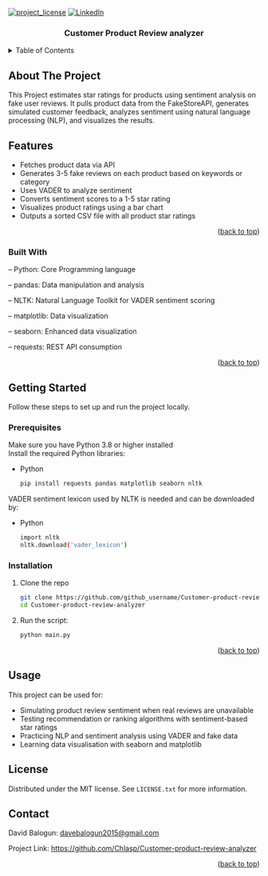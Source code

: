 <a id="readme-top"></a>
[![project_license][license-shield]][license-url]
[![LinkedIn][linkedin-shield]][linkedin-url]

<h3 align="center">Customer Product Review analyzer</h3>
</div>

<!-- TABLE OF CONTENTS -->
<details>
  <summary>Table of Contents</summary>
  <ol>
    <li>
      <a href="#about-the-project">About The Project</a>
      <ul>
        <li><a href="#built-with">Built With</a></li>
      </ul>
    </li>
    <li>
      <a href="#getting-started">Getting Started</a>
      <ul>
        <li><a href="#prerequisites">Prerequisites</a></li>
        <li><a href="#installation">Installation</a></li>
      </ul>
    </li>
    <li><a href="#usage">Usage</a></li>
    <li><a href="#license">License</a></li>
    <li><a href="#contact">Contact</a></li>
  </ol>
</details>



<!-- ABOUT THE PROJECT -->
## About The Project
This Project estimates star ratings for products using sentiment analysis on fake user reviews. It pulls product data from the FakeStoreAPI, generates simulated customer feedback, analyzes sentiment using natural language processing (NLP), and visualizes the results. 
## Features
-  Fetches product data via API
-  Generates 3-5 fake reviews on each product based on keywords or category
-  Uses VADER to analyze sentiment
-  Converts sentiment scores to a 1-5 star rating
-  Visualizes product ratings using a bar chart
-  Outputs a sorted CSV file with all product star ratings
<p align="right">(<a href="#readme-top">back to top</a>)</p>



### Built With

– Python: Core Programming language

– pandas: Data manipulation and analysis

– NLTK: Natural Language Toolkit for VADER sentiment scoring

– matplotlib: Data visualization

– seaborn: Enhanced data visualization 

– requests: REST API consumption

<p align="right">(<a href="#readme-top">back to top</a>)</p>



<!-- GETTING STARTED -->
## Getting Started

Follow these steps to set up and run the project locally.

### Prerequisites

Make sure you have Python 3.8 or higher installed <br />
Install the required Python libraries:
* Python
  ```sh
  pip install requests pandas matplotlib seaborn nltk
  ```
VADER sentiment lexicon used by NLTK is needed and can be downloaded by: <br />
* Python
   ```sh
   import nltk
   nltk.download('vader_lexicon')
    ```

### Installation

1. Clone the repo
   ```sh
   git clone https://github.com/github_username/Customer-product-review-analyzer.git
   cd Customer-product-review-analyzer
   ```
2. Run the script:
   ```sh
   python main.py

<p align="right">(<a href="#readme-top">back to top</a>)</p>



<!-- USAGE EXAMPLES -->
## Usage

This project can be used for:
- Simulating product review sentiment when real reviews are unavailable
- Testing recommendation or ranking algorithms with sentiment-based star ratings
- Practicing NLP and sentiment analysis using VADER and fake data
- Learning data visualisation with seaborn and matplotlib

<!-- LICENSE -->
## License
Distributed under the MIT license. See `LICENSE.txt` for more information.

<!-- CONTACT -->
## Contact

David Balogun: davebalogun2015@gmail.com

Project Link: https://github.com/Chlasp/Customer-product-review-analyzer

<p align="right">(<a href="#readme-top">back to top</a>)</p>

[license-shield]: https://img.shields.io/badge/lICENSE-MIT-Green?style=for-the-badge
[license-url]: https://github.com/Chlasp/Customer-product-review-analyzer/blob/main/LICENSE.txt
[linkedin-shield]: https://img.shields.io/badge/-LinkedIn-black.svg?style=for-the-badge&logo=linkedin&colorB=555
[linkedin-url]: www.linkedin.com/in/david-balogun-428a0b329
[product-screenshot]: images/screenshot.png
